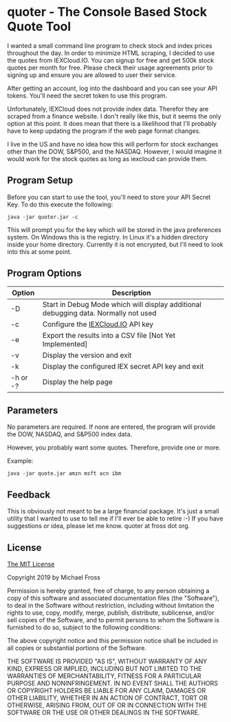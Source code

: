 # quoter - The Console Based Stock Quote Tool

I wanted a small command line program to check stock and index prices throughout the day.  In order to minimize HTML scraping, I decided to use the quotes from IEXCloud.IO.  You can signup for free and get 500k stock quotes per month for free.  Please check their usage agreements prior to signing up and ensure you are allowed to user their service.

After getting an account, log into the dashboard and you can see your API tokens.  You'll need the secret token to use this program.

Unfortunately, IEXCloud does not provide index data.  Therefor they are scraped from a finance website.  I don't really like this, but it seems the only option at this point.  It does mean that there is a likelihood that I'll probably have to keep updating the program if the web page format changes.

I live in the US and have no idea how this will perform for stock exchanges other than the DOW, S&P500, and the NASDAQ.  However, I would imagine it would work for the stock quotes as long as iexcloud can provide them.

## Program Setup

Before you can start to use the tool, you'll need to store your API Secret Key.  To do this execute the following:

    java -jar quoter.jar -c

This will prompt you for the key which will be stored in the java preferences system.  On Windows this is the registry.  In Linux it's a hidden directory inside your home directory. Currently it is not encrypted, but I'll need to look into this at some point.

## Program Options

|Option|Description|
|------|-----------|
|-D | Start in Debug Mode which will display additional debugging data. Normally not used|
|-c | Configure the [IEXCloud.IO](https://iexcloud.io) API key|
|-e | Export the results into a CSV file [Not Yet Implemented]|
|-v | Display the version and exit|
|-k | Display the configured IEX secret API key and exit|
|-h or -?| Display the help page|

## Parameters

No parameters are required.  If none are entered, the program will provide the DOW, NASDAQ, and S&P500 index data.  

However, you probably want some quotes.  Therefore, provide one or more.  

Example:

    java -jar quote.jar amzn msft acn ibm

## Feedback

This is obviously not meant to be a large financial package.  It's just a small utility that I wanted to use to tell me if I'll ever be able to retire :-)  If you have suggestions or idea, please let me know.  quoter at fross dot org.

## License

[The MIT License](https://opensource.org/licenses/MIT)

Copyright 2019 by Michael Fross

Permission is hereby granted, free of charge, to any person obtaining a copy of this software and associated documentation files (the "Software"), to deal in the Software without restriction, including without limitation the rights to use, copy, modify, merge, publish, distribute, sublicense, and/or sell copies of the Software, and to permit persons to whom the Software is furnished to do so, subject to the following conditions:

The above copyright notice and this permission notice shall be included in all copies or substantial portions of the Software.

THE SOFTWARE IS PROVIDED "AS IS", WITHOUT WARRANTY OF ANY KIND, EXPRESS OR IMPLIED, INCLUDING BUT NOT LIMITED TO THE WARRANTIES OF MERCHANTABILITY, FITNESS FOR A PARTICULAR PURPOSE AND NONINFRINGEMENT. IN NO EVENT SHALL THE AUTHORS OR COPYRIGHT HOLDERS BE LIABLE FOR ANY CLAIM, DAMAGES OR OTHER LIABILITY, WHETHER IN AN ACTION OF CONTRACT, TORT OR OTHERWISE, ARISING FROM, OUT OF OR IN CONNECTION WITH THE SOFTWARE OR THE USE OR OTHER DEALINGS IN THE SOFTWARE.
